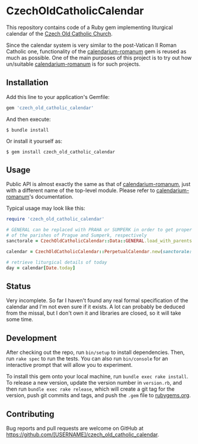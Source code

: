 # CzechOldCatholicCalendar

This repository contains code of a Ruby gem implementing liturgical calendar
of the [Czech Old Catholic Church][starokatolici].

Since the calendar system is very similar to the post-Vatican II Roman Catholic one,
functionality of the [calendarium-romanum][caro] gem is reused as much as possible.
One of the main purposes of this project is to try out how un/suitable
[calendarium-romanum][caro] is for such projects.

## Installation

Add this line to your application's Gemfile:

```ruby
gem 'czech_old_catholic_calendar'
```

And then execute:

    $ bundle install

Or install it yourself as:

    $ gem install czech_old_catholic_calendar

## Usage

Public API is almost exactly the same as that of [calendarium-romanum][caro], just with a different
name of the top-level module. Please refer to [calendarium-romanum][caro]'s documentation.

Typical usage may look like this:

```ruby
require 'czech_old_catholic_calendar'

# GENERAL can be replaced with PRAHA or SUMPERK in order to get proper celebrations
# of the parishes of Prague and Sumperk, respectively
sanctorale = CzechOldCatholicCalendar::Data::GENERAL.load_with_parents

calendar = CzechOldCatholicCalendar::PerpetualCalendar.new(sanctorale: sanctorale)

# retrieve liturgical details of today
day = calendar[Date.today]
```

## Status

Very incomplete. So far I haven't found any real formal specification of the calendar
and I'm not even sure if it exists. A lot can probably be deduced from the missal,
but I don't own it and libraries are closed, so it will take some time.

## Development

After checking out the repo, run `bin/setup` to install dependencies. Then, run `rake spec` to run the tests. You can also run `bin/console` for an interactive prompt that will allow you to experiment.

To install this gem onto your local machine, run `bundle exec rake install`. To release a new version, update the version number in `version.rb`, and then run `bundle exec rake release`, which will create a git tag for the version, push git commits and tags, and push the `.gem` file to [rubygems.org](https://rubygems.org).

## Contributing

Bug reports and pull requests are welcome on GitHub at https://github.com/[USERNAME]/czech_old_catholic_calendar.

[starokatolici]: https://www.starokatolici.cz/
[caro]: https://github.com/igneus/calendarium-romanum
